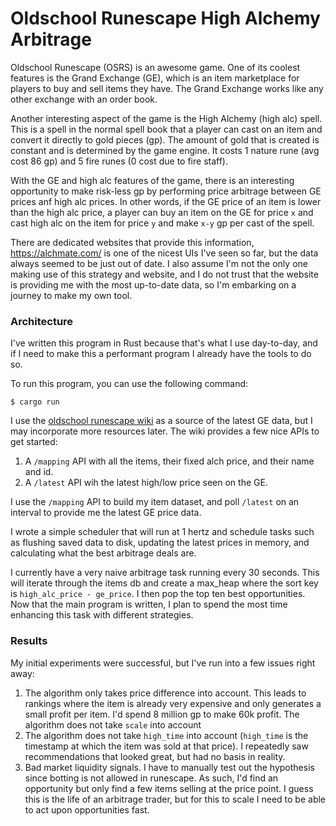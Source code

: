 # Oldschool Runescape High Alchemy Arbitrage

Oldschool Runescape (OSRS) is an awesome game. One of its coolest features is the Grand Exchange (GE), which is an item marketplace for players to buy and sell items they have. The Grand Exchange works like any other exchange with an order book.

Another interesting aspect of the game is the High Alchemy (high alc) spell. This is a spell in the normal spell book that a player can cast on an item and convert it directly to gold pieces (gp). The amount of gold that is created is constant and is determined by the game engine. It costs 1 nature rune (avg cost 86 gp) and 5 fire runes (0 cost due to fire staff). 

With the GE and high alc features of the game, there is an interesting opportunity to make risk-less gp by performing price arbitrage between GE prices anf high alc prices. In other words, if the GE price of an item is lower than the high alc price, a player can buy an item on the GE for price `x` and cast high alc on the item for price `y` and make `x-y` gp per cast of the spell.

There are dedicated websites that provide this information, https://alchmate.com/ is one of the nicest UIs I've seen so far, but the data always seemed to be just out of date. I also assume I'm not the only one making use of this strategy and website, and I do not trust that the website is providing me with the most up-to-date data, so I'm embarking on a journey to make my own tool.

### Architecture

I've written this program in Rust because that's what I use day-to-day, and if I need to make this a performant program I already have the tools to do so. 

To run this program, you can use the following command:

```
$ cargo run
```

I use the [oldschool runescape wiki](https://oldschool.runescape.wiki/w/RuneScape:Real-time_Prices) as a source of the latest GE data, but I may incorporate more resources later. The wiki provides a few nice APIs to get started:

1. A `/mapping` API with all the items, their fixed alch price, and their name and id.
2. A `/latest` API wih the latest high/low price seen on the GE.

I use the `/mapping` API to build my item dataset, and poll `/latest` on an interval to provide me the latest GE price data. 

I wrote a simple scheduler that will run at 1 hertz and schedule tasks such as flushing saved data to disk, updating the latest prices in memory, and calculating what the best arbitrage deals are.

I currently have a very naive arbitrage task running every 30 seconds. This will iterate through the items db and create a max_heap where the sort key is `high_alc_price - ge_price`. I then pop the top ten best opportunities. Now that the main program is written, I plan to spend the most time enhancing this task with different strategies.

### Results

My initial experiments were successful, but I've run into a few issues right away:

1. The algorithm only takes price difference into account. This leads to rankings where the item is already very expensive and only generates a small profit per item. I'd spend 8 million gp to make 60k profit. The algorithm does not take `scale` into account
2. The algorithm does not take `high_time` into account (`high_time` is the timestamp at which the item was sold at that price). I repeatedly saw recommendations that looked great, but had no basis in reality. 
3. Bad market liquidity signals. I have to manually test out the hypothesis since botting is not allowed in runescape. As such, I'd find an opportunity but only find a few items selling at the price point. I guess this is the life of an arbitrage trader, but for this to scale I need to be able to act upon opportunities fast. 